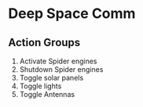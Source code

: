 # Deep Space Comm

## Action Groups
1. Activate Spider engines
2. Shutdown Spider engines
3. Toggle solar panels
4. Toggle lights
5. Toggle Antennas